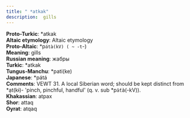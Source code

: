 ```yaml
---
title: " *atkak"
description:  gills
---
```


<strong>Proto-Turkic</strong>:  *atkak<br>
<strong>Altaic etymology</strong>:  Altaic etymology<br>
<strong> Proto-Altaic</strong>:  *p`átà(kV) ( ~ -t`-)<br>
<strong>Meaning</strong>:  gills<br>
<strong>Russian meaning</strong>:  жабры<br>
<strong>Turkic</strong>:  *atkak<br>
<strong>Tungus-Manchu</strong>:  *pati(ke)<br>
<strong>Japanese</strong>:  *pátá<br>
<strong>Comments</strong>:  VEWT 31. A local Siberian word; should be kept distinct from *ạt(kɨ)- 'pinch, pinchful, handful' (q. v. sub *p`ắt`à(-kV)).<br>
<strong>Khakassian</strong>:  atpax<br>
<strong>Shor</strong>:  attaq<br>
<strong>Oyrat</strong>:  atqaq<br>


